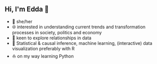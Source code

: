 ## Hi, I'm Edda 👋

- 🌙 she/her
- 🌐 interested in understanding current trends and transformation processes in society, politics and economy
- 🔭 keen to explore relationships in data 
- 🤍 Statistical & causal inference, machine learning, (interactive) data visualization preferably with R
- ⛵ on my way learning Python
